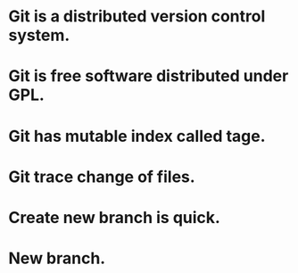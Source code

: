 # Git is a distributed version control system.
# Git is free software distributed under GPL.
# Git has mutable index called tage.
# Git trace change of files.
# Create new branch is quick.
# New branch.

